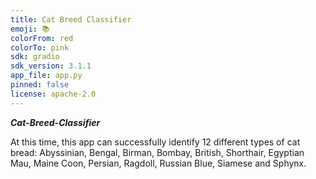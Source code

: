 ```yaml
---
title: Cat Breed Classifier
emoji: 📚
colorFrom: red
colorTo: pink
sdk: gradio
sdk_version: 3.1.1
app_file: app.py
pinned: false
license: apache-2.0
---
```



***Cat-Breed-Classifier***

At this time, this app can successfully identify 12 different types of cat bread: Abyssinian, Bengal, Birman, Bombay, British, Shorthair, Egyptian Mau, Maine Coon, Persian, Ragdoll, Russian Blue, Siamese and Sphynx.
